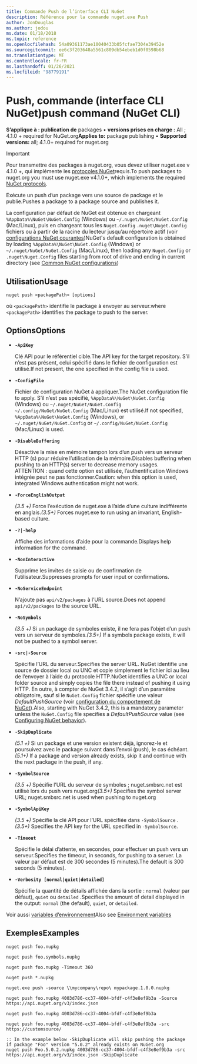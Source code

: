 ```yaml
---
title: Commande Push de l’interface CLI NuGet
description: Référence pour la commande nuget.exe Push
author: JonDouglas
ms.author: jodou
ms.date: 01/18/2018
ms.topic: reference
ms.openlocfilehash: 54a09361173ae10040433b05fcfae7304e39452e
ms.sourcegitcommit: ee6c3f203648a5561c809db54ebeb1d0f0598b68
ms.translationtype: MT
ms.contentlocale: fr-FR
ms.lasthandoff: 01/26/2021
ms.locfileid: "98779191"
---
```

# <a name="push-command-nuget-cli"></a><span data-ttu-id="c65e0-103">Push, commande (interface CLI NuGet)</span><span class="sxs-lookup"><span data-stu-id="c65e0-103">push command (NuGet CLI)</span></span>

<span data-ttu-id="c65e0-104">**S’applique à : publication de** packages &bullet; **versions prises en charge :** All ; 4.1.0 + required for NuGet.org</span><span class="sxs-lookup"><span data-stu-id="c65e0-104">**Applies to:** package publishing &bullet; **Supported versions:** all; 4.1.0+ required for nuget.org</span></span>

> [!Important]
> <span data-ttu-id="c65e0-105">Pour transmettre des packages à nuget.org, vous devez utiliser nuget.exe v 4.1.0 +, qui implémente les [protocoles NuGet](../../api/nuget-protocols.md)requis.</span><span class="sxs-lookup"><span data-stu-id="c65e0-105">To push packages to nuget.org you must use nuget.exe v4.1.0+, which implements the required [NuGet protocols](../../api/nuget-protocols.md).</span></span>

<span data-ttu-id="c65e0-106">Exécute un push d’un package vers une source de package et le publie.</span><span class="sxs-lookup"><span data-stu-id="c65e0-106">Pushes a package to a package source and publishes it.</span></span>

<span data-ttu-id="c65e0-107">La configuration par défaut de NuGet est obtenue en chargeant `%AppData%\NuGet\NuGet.Config` (Windows) ou `~/.nuget/NuGet/NuGet.Config` (Mac/Linux), puis en chargeant tous les `Nuget.Config` `.nuget\Nuget.Config` fichiers ou à partir de la racine du lecteur jusqu’au répertoire actif (voir [configurations NuGet courantes](../../consume-packages/configuring-nuget-behavior.md))</span><span class="sxs-lookup"><span data-stu-id="c65e0-107">NuGet's default configuration is obtained by loading `%AppData%\NuGet\NuGet.Config` (Windows) or `~/.nuget/NuGet/NuGet.Config` (Mac/Linux), then loading any `Nuget.Config` or `.nuget\Nuget.Config` files starting from root of drive and ending in current directory (see [Common NuGet configurations](../../consume-packages/configuring-nuget-behavior.md))</span></span>

## <a name="usage"></a><span data-ttu-id="c65e0-108">Utilisation</span><span class="sxs-lookup"><span data-stu-id="c65e0-108">Usage</span></span>

```cli
nuget push <packagePath> [options]
```

<span data-ttu-id="c65e0-109">où `<packagePath>` identifie le package à envoyer au serveur.</span><span class="sxs-lookup"><span data-stu-id="c65e0-109">where `<packagePath>` identifies the package to push to the server.</span></span>

## <a name="options"></a><span data-ttu-id="c65e0-110">Options</span><span class="sxs-lookup"><span data-stu-id="c65e0-110">Options</span></span>

- **`-ApiKey`**

  <span data-ttu-id="c65e0-111">Clé API pour le référentiel cible.</span><span class="sxs-lookup"><span data-stu-id="c65e0-111">The API key for the target repository.</span></span> <span data-ttu-id="c65e0-112">S’il n’est pas présent, celui spécifié dans le fichier de configuration est utilisé.</span><span class="sxs-lookup"><span data-stu-id="c65e0-112">If not present,  the one specified in the config file is used.</span></span>

- **`-ConfigFile`**

  <span data-ttu-id="c65e0-113">Fichier de configuration NuGet à appliquer.</span><span class="sxs-lookup"><span data-stu-id="c65e0-113">The NuGet configuration file to apply.</span></span> <span data-ttu-id="c65e0-114">S’il n’est pas spécifié, `%AppData%\NuGet\NuGet.Config` (Windows) ou `~/.nuget/NuGet/NuGet.Config` `~/.config/NuGet/NuGet.Config` (Mac/Linux) est utilisé.</span><span class="sxs-lookup"><span data-stu-id="c65e0-114">If not specified, `%AppData%\NuGet\NuGet.Config` (Windows), or `~/.nuget/NuGet/NuGet.Config` or `~/.config/NuGet/NuGet.Config` (Mac/Linux) is used.</span></span>

- **`-DisableBuffering`**

  <span data-ttu-id="c65e0-115">Désactive la mise en mémoire tampon lors d’un push vers un serveur HTTP (s) pour réduire l’utilisation de la mémoire.</span><span class="sxs-lookup"><span data-stu-id="c65e0-115">Disables buffering when pushing to an HTTP(s) server to decrease memory usages.</span></span> <span data-ttu-id="c65e0-116">ATTENTION : quand cette option est utilisée, l’authentification Windows intégrée peut ne pas fonctionner.</span><span class="sxs-lookup"><span data-stu-id="c65e0-116">Caution: when this option is used, integrated Windows authentication might not work.</span></span>

- **`-ForceEnglishOutput`**

  <span data-ttu-id="c65e0-117">*(3.5 +)* Force l’exécution de nuget.exe à l’aide d’une culture indifférente en anglais.</span><span class="sxs-lookup"><span data-stu-id="c65e0-117">*(3.5+)* Forces nuget.exe to run using an invariant, English-based culture.</span></span>

- **`-?|-help`**

  <span data-ttu-id="c65e0-118">Affiche des informations d’aide pour la commande.</span><span class="sxs-lookup"><span data-stu-id="c65e0-118">Displays help information for the command.</span></span>

- **`-NonInteractive`**

  <span data-ttu-id="c65e0-119">Supprime les invites de saisie ou de confirmation de l’utilisateur.</span><span class="sxs-lookup"><span data-stu-id="c65e0-119">Suppresses prompts for user input or confirmations.</span></span>

- **`-NoServiceEndpoint`**

  <span data-ttu-id="c65e0-120">N’ajoute pas `api/v2/packages` à l’URL source.</span><span class="sxs-lookup"><span data-stu-id="c65e0-120">Does not append `api/v2/packages` to the source URL.</span></span>

- **`-NoSymbols`**

  <span data-ttu-id="c65e0-121">*(3.5 +)* Si un package de symboles existe, il ne fera pas l’objet d’un push vers un serveur de symboles.</span><span class="sxs-lookup"><span data-stu-id="c65e0-121">*(3.5+)* If a symbols package exists, it will not be pushed to a symbol server.</span></span>

- **`-src|-Source`**

  <span data-ttu-id="c65e0-122">Spécifie l’URL du serveur.</span><span class="sxs-lookup"><span data-stu-id="c65e0-122">Specifies the server URL.</span></span> <span data-ttu-id="c65e0-123">NuGet identifie une source de dossier local ou UNC et copie simplement le fichier ici au lieu de l’envoyer à l’aide du protocole HTTP.</span><span class="sxs-lookup"><span data-stu-id="c65e0-123">NuGet identifies a UNC or local folder source and simply copies the file there instead of pushing it using HTTP.</span></span>  <span data-ttu-id="c65e0-124">En outre, à compter de NuGet 3.4.2, il s’agit d’un paramètre obligatoire, sauf si le `NuGet.Config` fichier spécifie une valeur *DefaultPushSource* (voir [configuration du comportement de NuGet](../../consume-packages/configuring-nuget-behavior.md)).</span><span class="sxs-lookup"><span data-stu-id="c65e0-124">Also, starting with NuGet 3.4.2, this is a mandatory parameter unless the `NuGet.Config` file specifies a *DefaultPushSource* value (see [Configuring NuGet behavior](../../consume-packages/configuring-nuget-behavior.md)).</span></span>

- **`-SkipDuplicate`**

  <span data-ttu-id="c65e0-125">*(5.1 +)* Si un package et une version existent déjà, ignorez-le et poursuivez avec le package suivant dans l’envoi (push), le cas échéant.</span><span class="sxs-lookup"><span data-stu-id="c65e0-125">*(5.1+)* If a package and version already exists, skip it and continue with the next package in the push, if any.</span></span>

- **`-SymbolSource`**

  <span data-ttu-id="c65e0-126">*(3.5 +)* Spécifie l’URL du serveur de symboles ; nuget.smbsrc.net est utilisé lors du push vers nuget.org</span><span class="sxs-lookup"><span data-stu-id="c65e0-126">*(3.5+)* Specifies the symbol server URL; nuget.smbsrc.net is used when pushing to nuget.org</span></span>

- **`-SymbolApiKey`**

  <span data-ttu-id="c65e0-127">*(3.5 +)* Spécifie la clé API pour l’URL spécifiée dans `-SymbolSource` .</span><span class="sxs-lookup"><span data-stu-id="c65e0-127">*(3.5+)* Specifies the API key for the URL specified in `-SymbolSource`.</span></span>

- **`-Timeout`**

  <span data-ttu-id="c65e0-128">Spécifie le délai d’attente, en secondes, pour effectuer un push vers un serveur.</span><span class="sxs-lookup"><span data-stu-id="c65e0-128">Specifies the timeout, in seconds, for pushing to a server.</span></span> <span data-ttu-id="c65e0-129">La valeur par défaut est de 300 secondes (5 minutes).</span><span class="sxs-lookup"><span data-stu-id="c65e0-129">The default is 300 seconds (5 minutes).</span></span>

- **`-Verbosity [normal|quiet|detailed]`**

  <span data-ttu-id="c65e0-130">Spécifie la quantité de détails affichée dans la sortie : `normal` (valeur par défaut), `quiet` ou `detailed` .</span><span class="sxs-lookup"><span data-stu-id="c65e0-130">Specifies the amount of detail displayed in the output: `normal` (the default), `quiet`, or `detailed`.</span></span>


<span data-ttu-id="c65e0-131">Voir aussi [variables d’environnement](cli-ref-environment-variables.md)</span><span class="sxs-lookup"><span data-stu-id="c65e0-131">Also see [Environment variables](cli-ref-environment-variables.md)</span></span>

## <a name="examples"></a><span data-ttu-id="c65e0-132">Exemples</span><span class="sxs-lookup"><span data-stu-id="c65e0-132">Examples</span></span>

```cli
nuget push foo.nupkg

nuget push foo.symbols.nupkg

nuget push foo.nupkg -Timeout 360

nuget push *.nupkg

nuget.exe push -source \\mycompany\repo\ mypackage.1.0.0.nupkg

nuget push foo.nupkg 4003d786-cc37-4004-bfdf-c4f3e8ef9b3a -Source https://api.nuget.org/v3/index.json

nuget push foo.nupkg 4003d786-cc37-4004-bfdf-c4f3e8ef9b3a

nuget push foo.nupkg 4003d786-cc37-4004-bfdf-c4f3e8ef9b3a -src https://customsource/

:: In the example below -SkipDuplicate will skip pushing the package if package "Foo" version "5.0.2" already exists on NuGet.org
nuget push Foo.5.0.2.nupkg 4003d786-cc37-4004-bfdf-c4f3e8ef9b3a -src https://api.nuget.org/v3/index.json -SkipDuplicate
```
